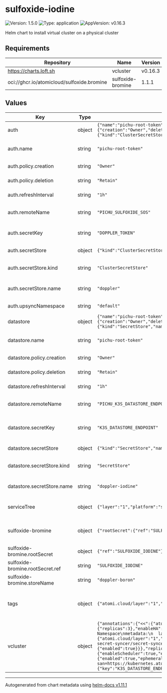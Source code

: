 # sulfoxide-iodine

![Version: 1.5.0](https://img.shields.io/badge/Version-1.5.0-informational?style=flat-square) ![Type: application](https://img.shields.io/badge/Type-application-informational?style=flat-square) ![AppVersion: v0.16.3](https://img.shields.io/badge/AppVersion-v0.16.3-informational?style=flat-square)

Helm chart to install virtual cluster on a physical cluster

## Requirements

| Repository | Name | Version |
|------------|------|---------|
| https://charts.loft.sh | vcluster | v0.16.3 |
| oci://ghcr.io/atomicloud/sulfoxide.bromine | sulfoxide-bromine | 1.1.1 |

## Values

| Key | Type | Default | Description |
|-----|------|---------|-------------|
| auth | object | `{"name":"pichu-root-token","policy":{"creation":"Owner","deletion":"Retain"},"refreshInterval":"1h","remoteName":"PICHU_SULFOXIDE_SOS","secretKey":"DOPPLER_TOKEN","secretStore":{"kind":"ClusterSecretStore","name":"doppler"},"upsyncNamespace":"default"}` | Root Doppler token |
| auth.name | string | `"pichu-root-token"` | name of the secret to be created |
| auth.policy.creation | string | `"Owner"` | External Secret creation policy |
| auth.policy.deletion | string | `"Retain"` | External Secret deletion policy |
| auth.refreshInterval | string | `"1h"` | external secret refresh interval |
| auth.remoteName | string | `"PICHU_SULFOXIDE_SOS"` | name of DOPPLER_TOKEN to be stored |
| auth.secretKey | string | `"DOPPLER_TOKEN"` | secret key to store DOPPLER_TOKEN |
| auth.secretStore | object | `{"kind":"ClusterSecretStore","name":"doppler"}` | Secret store to reference |
| auth.secretStore.kind | string | `"ClusterSecretStore"` | kind of the secret store to reference |
| auth.secretStore.name | string | `"doppler"` | name of the secret store to reference |
| auth.upsyncNamespace | string | `"default"` | upsync namespace |
| datastore | object | `{"name":"pichu-root-token","policy":{"creation":"Owner","deletion":"Retain"},"refreshInterval":"1h","remoteName":"PICHU_K3S_DATASTORE_ENDPOINT","secretKey":"K3S_DATASTORE_ENDPOINT","secretStore":{"kind":"SecretStore","name":"doppler-iodine"}}` | K3S state (postgresql) auth |
| datastore.name | string | `"pichu-root-token"` | name of the secret to be created |
| datastore.policy.creation | string | `"Owner"` | External Secret creation policy |
| datastore.policy.deletion | string | `"Retain"` | External Secret deletion policy |
| datastore.refreshInterval | string | `"1h"` | external secret refresh interval |
| datastore.remoteName | string | `"PICHU_K3S_DATASTORE_ENDPOINT"` | name of the remote secret name |
| datastore.secretKey | string | `"K3S_DATASTORE_ENDPOINT"` | secret key to store the connection string secret |
| datastore.secretStore | object | `{"kind":"SecretStore","name":"doppler-iodine"}` | Secret store to reference |
| datastore.secretStore.kind | string | `"SecretStore"` | kind of the secret store to reference |
| datastore.secretStore.name | string | `"doppler-iodine"` | name of the secret store to reference |
| serviceTree | object | `{"layer":"1","platform":"sulfoxide","service":"iodine"}` | AtomiCloud Service Tree. See [ServiceTree](https://atomicloud.larksuite.com/wiki/OkfJwTXGFiMJkrk6W3RuwRrZs64?theme=DARK&contentTheme=DARK#MHw5d76uDo2tBLx86cduFQMRsBb) |
| sulfoxide-bromine | object | `{"rootSecret":{"ref":"SULFOXIDE_IODINE"},"storeName":"doppler-boron"}` | Create SecretStore via secret of secrets pattern |
| sulfoxide-bromine.rootSecret | object | `{"ref":"SULFOXIDE_IODINE"}` | Secret of Secrets reference |
| sulfoxide-bromine.rootSecret.ref | string | `"SULFOXIDE_IODINE"` | DOPPLER Token Reference |
| sulfoxide-bromine.storeName | string | `"doppler-boron"` | Store name to create |
| tags | object | `{"atomi.cloud/layer":"1","atomi.cloud/platform":"sulfoxide","atomi.cloud/service":"iodine"}` | Kubernetes labels and annotations, following Service Tree |
| vcluster | object | `{"annotations":{"<<":{"atomi.cloud/layer":"1","atomi.cloud/platform":"sulfoxide","atomi.cloud/service":"iodine"}},"coredns":{"replicas":3},"enableHA":true,"ingress":{"enabled":true,"host":"kubernetes.atomi.cloud","ingressClassName":"nginx"},"init":{"manifests":"apiVersion: v1\nkind: Namespace\nmetadata:\n  labels:\n    kubernetes.io/metadata.name: sulfoxide\n  name: sulfoxide\n"},"labels":{"<<":{"atomi.cloud/layer":"1","atomi.cloud/platform":"sulfoxide","atomi.cloud/service":"iodine"}},"plugin":{"secret-syncer":{"image":"ghcr.io/kirinnee/vcluster-secret-syncer/secret-syncer-amd:1.0.0","imagePullPolicy":"IfNotPresent"}},"proxy":{"metricsServer":{"nodes":{"enabled":true},"pods":{"enabled":true}}},"replicas":3,"storage":{"persistence":false},"sync":{"configmaps":{"all":true},"ingresses":{"enabled":true},"nodes":{"enableScheduler":true,"enabled":true,"fakeKubeletIPs":true,"syncAllNodes":true,"syncNodeChanges":true},"pods":{"enabled":true,"ephemeralContainers":true,"status":true},"secrets":{"all":true}},"syncer":{"extraArgs":["--tls-san=https://kubernetes.atomi.cloud"]},"telemetry":{"disabled":true},"vcluster":{"env":[{"name":"K3S_DATASTORE_ENDPOINT","valueFrom":{"secretKeyRef":{"key":"K3S_DATASTORE_ENDPOINT","name":"pichu-root-token"}}}]}}` | Virtual Cluster Configuration. See [vcluster documentation](https://artifacthub.io/packages/helm/loft/vcluster) |

----------------------------------------------
Autogenerated from chart metadata using [helm-docs v1.11.1](https://github.com/norwoodj/helm-docs/releases/v1.11.1)